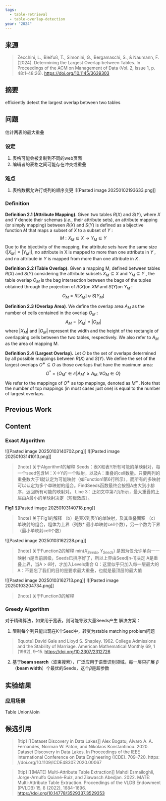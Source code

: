 ```yaml
---
tags:
  - table-retrieval
  - table-overlap-detection
year: "2024"
---
```

## 来源

> Zecchini, L., Bleifuß, T., Simonini, G., Bergamaschi, S., & Naumann, F. (2024). Determining the Largest Overlap between Tables. In Proceedings of the ACM on Management of Data (Vol. 2, Issue 1, p. 48:1-48:26). https://doi.org/10.1145/3639303
## 摘要
efficiently detect the largest overlap between two tables

## 问题
估计两表的最大重叠

### 设定
1. 表格可能会被复制到不同的web页面
2. 编辑者的表格之间可能存在冲突或重叠

### 难点
1. 表格数据允许行或列的顺序变更
![[Pasted image 20250102193633.png]]

### Definition
**Definition 2.1 (Attribute Mapping)**. Given two tables $R(X)$ and $S (Y)$, where $X$ and $Y$ denote their schemas ($i.e.$, their attribute sets), an attribute mapping (or simply mapping) between $R(X )$ and $S (Y )$ is defined as a bijective function $M$ that maps a subset of $X$ to a subset of $Y$ :
$$M:X_M \subseteq X \rightarrow Y_M \subseteq Y$$
Due to the bijectivity of the mapping, the attribute sets have the same size $(|X_M | = |Y_M |)$, no attribute in X is mapped to more than one attribute in $Y$ , and no attribute in $Y$ is mapped from more than one attribute in $X$ .

**Definition 2.2 (Table Overlap)**. Given a mapping M, defined between tables $R(X )$ and $S (Y )$ considering the attribute subsets $X_M ⊆ X$ and $Y_M ⊆ Y$ , the table overlap $O_M$ is the bag intersection between the bags of the tuples obtained through the projection of $R(X)$on $XM$ and $S (Y)$on $Y_M$ :
$$O_M = R[X_M] \uplus S[Y_M]$$

**Definition 2.3 (Overlap Area)**. We define the overlap area $A_M$ as the number of cells contained in the overlap $O_M$ :$$A_M = |X_M|*|O_M|$$
where $|X_M|$ and $|O_M|$ represent the width and the height of the rectangle of overlapping cells between the two tables, respectively. We also refer to $A_M$ as the area of mapping M.

**Definition 2.4 (Largest Overlap).** Let $O$ be the set of overlaps determined by all possible mappings between $R(X )$ and $S (Y )$. We define the set of the largest overlaps $O^∗ ⊆ O$ as those overlaps that have the maximum area:
$$O^* = \{  O_{M^*} \in \mathscr{O}  | A_{M^*} \geq A_M, \forall O_M \in O \}$$
We refer to the mappings of $O^∗$ as top mappings, denoted as $M^∗$. Note that the number of top mappings (in most cases just one) is equal to the number of largest overlaps.

## Previous Work


## Content
### Exact Algorithm
![[Pasted image 20250103140702.png]]
![[Pasted image 20250103141013.png]]
> [!note] 关于Algorithm1的解释
> Seeds：表X和表Y所有可能的单映射对，每一个seed包含M：X->Y的一个映射，以及A：重叠的cell数量。只要两列的重叠数大于1就认定为可能映射（如Function1第6行所示）。而所有的多映射可以认定为多个单映射的组合。FindSeeds函数最终会按照A由大到小排序，返回所有可能的映射对。
> Line 3：正如文中第7页所示，最大重叠的上届由A最小的单映射决定（短板效应）。
> 


**Fig1**
![[Pasted image 20250103140718.png]]
> [!note] 关于Fig1的解释
> （b）是表X到表Y的单映射，及其重叠面积
> （c）单映射的组合，粗体为上界（列数* 最小单映射cell个数），另一个数为下界（最小单映射cell个数）

![[Pasted image 20250103162228.png]]
> [!note] 关于Function2的解释
>min($X_{Seeds},Y_{Seeds}$) 是因为仅允许单向一一映射
>n是当前层级，Seeds已排序好了，所以上界由Seed\[n-1\]决定
  A是重叠上界，当A > $\theta$时，才加入Levels集合
  > Q：这里似乎只加入每一层最大的
  > A：不要忘了我们的目的是要求最大重叠，也就是最顶层的最大值


![[Pasted image 20250103162713.png]]
![[Pasted image 20250103204734.png]]
> [!note]   关于Function3的解释


### Greedy Algorithm
对于精确算法，如果用于宽表，则可能导致大量Seeds产生
解决方案：
1. 限制每个列只能出现在K个Seed中，转变为stable matching problem问题
> [!quote] David Gale and Lloyd S. Shapley. 1962. College Admissions and the Stability of Marriage. American Mathematical Monthly 69, 1 (1962), 9–15. https://doi.org/10.2307/2312726
2. 基于**beam search**（波束搜索），广泛应用于语音识别领域。每一层只扩展 $\beta$ （**beam width**）个最优的Seeds，这个$\beta$是超参数


## 实验结果

### 应用场景

Table Union/Join
## 候选引用
>[!tip] [[Dataset Discovery in Data Lakes]]
>Alex Bogatu, Alvaro A. A. Fernandes, Norman W. Paton, and Nikolaos Konstantinou. 2020. Dataset Discovery in Data Lakes. In Proceedings of the IEEE International Conference on Data Engineering (ICDE). 709–720. https: //doi.org/10.1109/ICDE48307.2020.00067

> [!tip] [[(MATE) Multi-Attribute Table Extraction]]
> Mahdi Esmailoghli, Jorge-Arnulfo Quiané-Ruiz, and Ziawasch Abedjan. 2022. MATE: Multi-Attribute Table Extraction. Proceedings of the VLDB Endowment (PVLDB) 15, 8 (2022), 1684–1696. https://doi.org/10.14778/3529337.3529353


